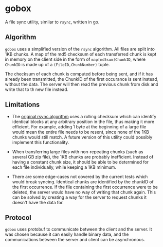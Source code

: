 # gobox

A file sync utility, similar to `rsync`, written in go.

## Algorithm

`gobox` uses a simplified version of the `rsync` algorithm. All files are split
into 1KB chunks. A map of the md5 checksum of each transferred chunk is kept in
memory on the client side in the form of `map[md5sum]ChunkID`, where `ChunkID`
is made up of a `(FileID,ChunkNumber)` tuple.

The checksum of each chunk is computed before being sent, and if it has already
been transmitted, the ChunkID of the first occurance is sent instead, without
the data. The server will then read the previous chunk from disk and write that
to th new file instead.

## Limitations

* The [original rsync algorithm](https://rsync.samba.org/tech_report/node3.html)
uses a rolling checksum which can identify identical blocks at any arbitrary
position in the file, thus making it more efficient. For example, adding 1 byte
at the beginning of a large file would mean the entire file needs to be resent,
since none of the 1KB chunks would still match. A future version of this utility
could possibly implement this functionality.

* When transferring large files with non-repeating chunks (such as several GB zip
file), the 1KB chunks are probably inefficient. Instead of having a constant
chunk size, it should be able to be determined for each file individually, while
keeping a 1KB minimum.

* There are some edge-cases not covered by the current tests which
would break syncing. Identical chunks are identified by the chunkID of the first
occurrence. If the file containing the first occurrence were to be deleted, the
server would have no way of writing that chunk again. This can be solved by
creating a way for the server to request chunks it doesn't have the data for.
  
## Protocol

`gobox` uses protobuf to communicate between the client and the server. It was
chosen because it can easily handle binary data, and the communications between
the server and client can be asynchronous.
